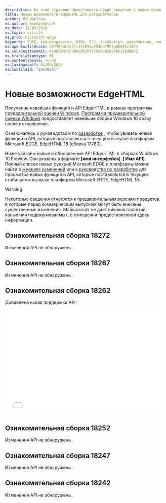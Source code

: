 ```yaml
---
description: На этой странице представлены общие сведения о новых возможностях в сборках предварительной версии EdgeHTML для разработчиков.
title: Новые возможности EdgeHTML для разработчиков
author: MSEdgeTeam
ms.author: msedgedevrel
ms.date: 11/07/2018
ms.topic: article
ms.prod: microsoft-edge
keywords: EDGE, веб-разработка, HTML, CSS, JavaScript, разработчик, новые возможности в EDGE, новые API-интерфейсы в EDGE, edgehtml, edgehtml Build Previews
ms.openlocfilehash: d577634cfe7fc3fe591a793bd792fad9065c7d5e
ms.sourcegitcommit: 6860234c25a8be863b7f29a54838e78e120dbb62
ms.translationtype: MT
ms.contentlocale: ru-RU
ms.lasthandoff: 04/09/2020
ms.locfileid: "10570891"
---
```

# Новые возможности EdgeHTML

Получение новейших функций и API EdgeHTML в рамках программы [предварительной оценки Windows](https://insider.windows.com/). [Программа предварительной оценки Windows](https://insider.windows.com/) предоставляет новейшие сборки Windows 10 сразу после их появления. 

Ознакомьтесь с руководством по [разработке](../dev-guide.md) , чтобы увидеть новые функции и API, которые поставляются в текущем выпуске платформы Microsoft EDGE, EdgeHTML 18 (сборка 17763). 

Ниже указаны новые и обновленные API EdgeHTML в сборках Windows 10 Preview. Они указаны в формате **[имя интерфейса]. [ Имя API]**. Полный список новых функций Microsoft EDGE и платформы можно найти в [журнале изменений](https://developer.microsoft.com/microsoft-edge/platform/changelog/) или в [руководстве по разработке](../dev-guide.md) для просмотра новых функций и API, которые поставляются в текущем стабильном выпуске платформы Microsoft EDGE, EdgeHTML 18.  

> [!WARNING] 
> Некоторые сведения относятся к предварительным версиям продуктов, в которые перед коммерческим выпуском могут быть внесены существенные изменения. Майкрософт не дает никаких гарантий, явных или подразумеваемых, в отношении предоставленной здесь информации.

## Ознакомительная сборка 18272
Изменения API не обнаружены.

## Ознакомительная сборка 18267
Изменения API не обнаружены.

## Ознакомительная сборка 18262

Добавлена новая поддержка API:

<iframe height='341' scrolling='no' title='Предварительная версия сборки 17682 EdgeHTML' src='//codepen.io/MSEdgeDev/embed/5a691c1840690352f409d3788b8167fa/?height=341&theme-id=23761&default-tab=result&embed-version=2' frameborder='no' allowtransparency='true' allowfullscreen='true' style='width: 100%;'>Ознакомьтесь с <a href='https://codepen.io/MSEdgeDev/pen/5a691c1840690352f409d3788b8167fa/'> разEdgeHTMLой версии 17682 </a> MSEdgeDev ( <a href='https://codepen.io/MSEdgeDev'> @MSEdgeDev </a> ) на <a href='https://codepen.io'> CodePen </a> .
</iframe>

## Ознакомительная сборка 18252
Изменения API не обнаружены.

## Ознакомительная сборка 18247
Изменения API не обнаружены.

## Ознакомительная сборка 18242
Изменения API не обнаружены.
